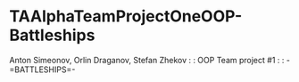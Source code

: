 # TAAlphaTeamProjectOneOOP-Battleships
Anton Simeonov, Orlin Draganov, Stefan Zhekov : : OOP Team project #1 : : -=BATTLESHIPS=-
